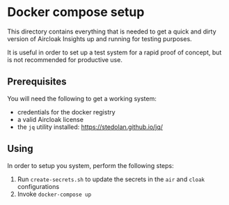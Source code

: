 Docker compose setup
====================

This directory contains everything that is needed to get a quick and dirty
version of Aircloak Insights up and running for testing purposes.

It is useful in order to set up a test system for a rapid proof of concept,
but is not recommended for productive use.

## Prerequisites

You will need the following to get a working system:

- credentials for the docker registry
- a valid Aircloak license
- the `jq` utility installed: https://stedolan.github.io/jq/

## Using

In order to setup you system, perform the following steps:

1. Run `create-secrets.sh` to update the secrets in the `air` and `cloak` configurations
1. Invoke `docker-compose up`
